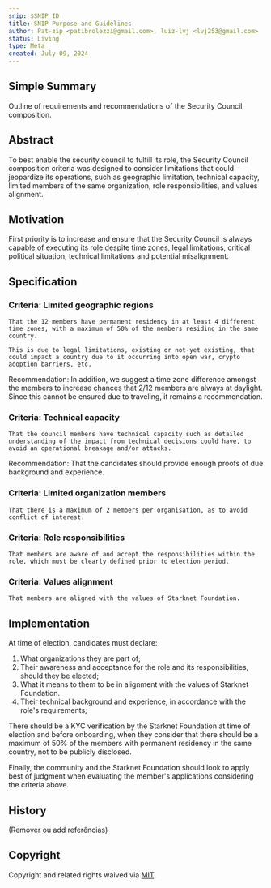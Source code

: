 ```yaml
---
snip: $SNIP_ID
title: SNIP Purpose and Guidelines
author: Pat-zip <patibrolezzi@gmail.com>, luiz-lvj <lvj253@gmail.com>
status: Living
type: Meta
created: July 09, 2024
---
```


## Simple Summary

Outline of requirements and recommendations of the Security Council composition.

## Abstract
To best enable the security council to fulfill its role, the Security Council composition criteria was designed to consider limitations that could jeopardize its operations, such as geographic limitation, technical capacity, limited members of the same organization, role responsibilities, and values alignment. 

## Motivation
First priority is to increase and ensure that the Security Council is always capable of executing its role despite time zones, legal limitations, critical political situation, technical limitations and potential misalignment.

## Specification
### Criteria: Limited geographic regions

	That the 12 members have permanent residency in at least 4 different time zones, with a maximum of 50% of the members residing in the same country.

	This is due to legal limitations, existing or not-yet existing, that could impact a country due to it occurring into open war, crypto adoption barriers, etc. 

Recommendation: In addition, we suggest a time zone difference amongst the members to increase chances that 2/12 members are always at daylight. Since this cannot be ensured due to traveling, it remains a recommendation.

### Criteria: Technical capacity

	That the council members have technical capacity such as detailed understanding of the impact from technical decisions could have, to avoid an operational breakage and/or attacks.

Recommendation: That the candidates should provide enough proofs of due background and experience.

### Criteria: Limited organization members

	That there is a maximum of 2 members per organisation, as to avoid conflict of interest.


### Criteria: Role responsibilities

	That members are aware of and accept the responsibilities within the role, which must be clearly defined prior to election period.

### Criteria: Values alignment

	That members are aligned with the values of Starknet Foundation.

## Implementation

At time of election, candidates must declare:
1. What organizations they are part of;
2. Their awareness and acceptance for the role and its responsibilities, should they be elected;
3. What it means to them to be in alignment with the values of Starknet Foundation.
4. Their technical background and experience, in accordance with the role's requirements;

There should be a KYC verification by the Starknet Foundation at time of election and before onboarding, when they consider that there should be a maximum of 50% of the members with permanent residency in the same country, not to be publicly disclosed.

Finally, the community and the Starknet Foundation should look to apply best of judgment when evaluating the member's applications considering the criteria above.

## History

(Remover ou add referências)

## Copyright

Copyright and related rights waived via [MIT](../LICENSE).
